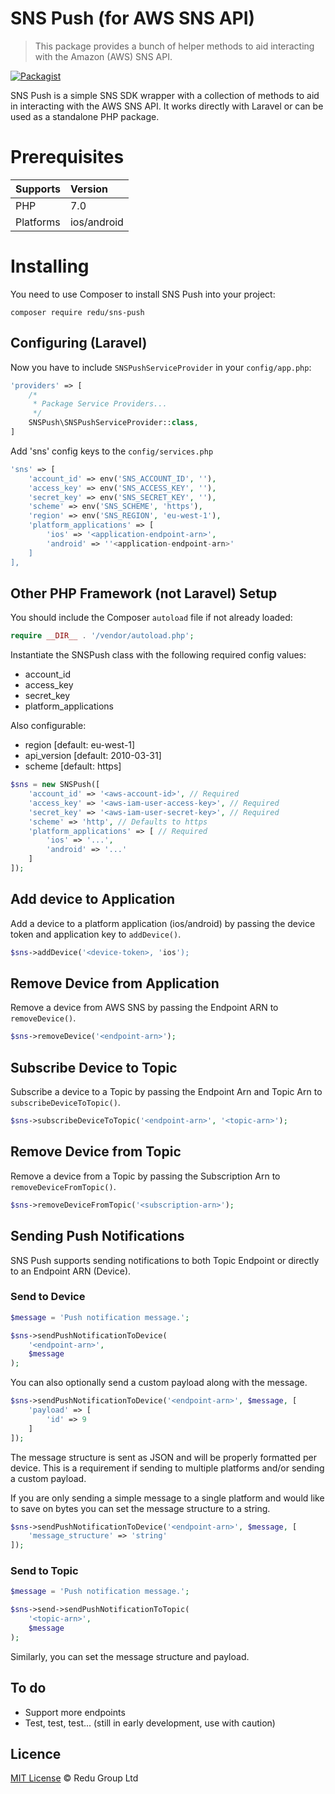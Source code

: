 SNS Push (for AWS SNS API)
======

> This package provides a bunch of helper methods to aid interacting with the Amazon (AWS) SNS API.

[![Packagist](https://img.shields.io/badge/redu-sns--push-brightgreen.svg)](https://packagist.org/packages/redu/sns-push)

SNS Push is a simple SNS SDK wrapper with a collection of methods to aid in interacting with the AWS SNS API. It works directly with Laravel or can be used as a standalone PHP package.

# Prerequisites

 Supports  | Version
:----------|:----------
 PHP       | 7.0
 Platforms | ios/android
 
# Installing
 
You need to use Composer to install SNS Push into your project:
 
```
composer require redu/sns-push
```
 
## Configuring (Laravel)
 
Now you have to include `SNSPushServiceProvider` in your `config/app.php`:
 
```php
'providers' => [
    /*
     * Package Service Providers...
     */
    SNSPush\SNSPushServiceProvider::class,
]
```

Add 'sns' config keys to the `config/services.php`

```php
'sns' => [
    'account_id' => env('SNS_ACCOUNT_ID', ''),
    'access_key' => env('SNS_ACCESS_KEY', ''),
    'secret_key' => env('SNS_SECRET_KEY', ''),
    'scheme' => env('SNS_SCHEME', 'https'),
    'region' => env('SNS_REGION', 'eu-west-1'),
    'platform_applications' => [
        'ios' => '<application-endpoint-arn>',
        'android' => ''<application-endpoint-arn>'
    ]
],
```

## Other PHP Framework (not Laravel) Setup

You should include the Composer `autoload` file if not already loaded:

```php
require __DIR__ . '/vendor/autoload.php';
 ```

Instantiate the SNSPush class with the following required config values: 
- account_id
- access_key
- secret_key
- platform_applications
 
Also configurable:
- region [default: eu-west-1]
- api_version [default: 2010-03-31]
- scheme [default: https]
```php
$sns = new SNSPush([
    'account_id' => '<aws-account-id>', // Required
    'access_key' => '<aws-iam-user-access-key>', // Required 
    'secret_key' => '<aws-iam-user-secret-key>', // Required
    'scheme' => 'http', // Defaults to https
    'platform_applications' => [ // Required
        'ios' => '...',
        'android' => '...'
    ]
]);
```

## Add device to Application

Add a device to a platform application (ios/android) by passing the device token and application key to `addDevice()`.

```php
$sns->addDevice('<device-token>, 'ios');
```

## Remove Device from Application

Remove a device from AWS SNS by passing the Endpoint ARN to `removeDevice()`.

```php
$sns->removeDevice('<endpoint-arn>');
```

## Subscribe Device to Topic

Subscribe a device to a Topic by passing the Endpoint Arn and Topic Arn to `subscribeDeviceToTopic()`.

```php
$sns->subscribeDeviceToTopic('<endpoint-arn>', '<topic-arn>');
```

## Remove Device from Topic

Remove a device from a Topic by passing the Subscription Arn to `removeDeviceFromTopic()`.

```php
$sns->removeDeviceFromTopic('<subscription-arn>');
```

## Sending Push Notifications

SNS Push supports sending notifications to both Topic Endpoint or directly to an Endpoint ARN (Device).

### Send to Device

```php
$message = 'Push notification message.';

$sns->sendPushNotificationToDevice(
    '<endpoint-arn>', 
    $message
);
```

You can also optionally send a custom payload along with the message.

```php
$sns->sendPushNotificationToDevice('<endpoint-arn>', $message, [
    'payload' => [
        'id' => 9
    ]
]);
```

The message structure is sent as JSON and will be properly formatted per device. This is a requirement if sending to multiple platforms and/or sending a custom payload.

If you are only sending a simple message to a single platform and would like to save on bytes you can set the message structure to a string.

```php
$sns->sendPushNotificationToDevice('<endpoint-arn>', $message, [
    'message_structure' => 'string'
]);
```

### Send to Topic

```php
$message = 'Push notification message.';

$sns->send->sendPushNotificationToTopic(
    '<topic-arn>', 
    $message
);
```

Similarly, you can set the message structure and payload.

## To do
- Support more endpoints
- Test, test, test... (still in early development, use with caution)

## Licence

[MIT License](https://github.com/ReduGroup/sns-push/blob/master/LICENSE.md) © Redu Group Ltd